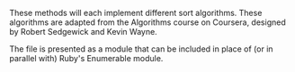 These methods will each implement different sort algorithms. These algorithms are adapted from the Algorithms course on Coursera, designed by Robert Sedgewick and Kevin Wayne.

The file is presented as a module that can be included in place of (or in parallel with) Ruby's Enumerable module.